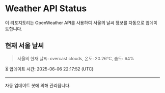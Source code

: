 
# Weather API Status

이 리포지토리는 OpenWeather API를 사용하여 서울의 날씨 정보를 자동으로 업데이트합니다.

## 현재 서울 날씨
> 서울의 현재 날씨: overcast clouds, 온도: 20.26°C, 습도: 64%

⏳ 업데이트 시간: 2025-06-06 22:17:52 (UTC)

---
자동 업데이트 봇에 의해 관리됩니다.
